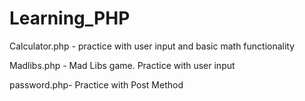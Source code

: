 # Learning_PHP

Calculator.php - practice with user input and basic math functionality

Madlibs.php - Mad Libs game. Practice with user input

password.php- Practice with Post Method

